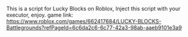 This is a script for Lucky Blocks on Roblox, Inject this script with your executor, enjoy.
game link: https://www.roblox.com/games/662417684/LUCKY-BLOCKS-Battlegrounds?refPageId=6c6da2c6-6c77-42a3-98ab-aaeb9101e3a9
